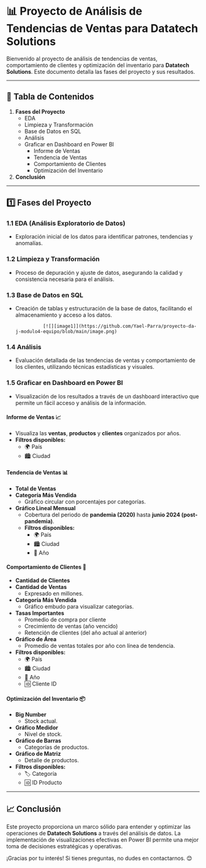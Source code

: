 # **📊 Proyecto de Análisis de Tendencias de Ventas para Datatech Solutions**

Bienvenido al proyecto de análisis de tendencias de ventas, comportamiento de clientes y optimización del inventario para **Datatech Solutions**. Este documento detalla las fases del proyecto y sus resultados.

---

## **📌 Tabla de Contenidos**

1. **Fases del Proyecto**  
   * EDA  
   * Limpieza y Transformación  
   * Base de Datos en SQL  
   * Análisis  
   * Graficar en Dashboard en Power BI  
     * Informe de Ventas  
     * Tendencia de Ventas  
     * Comportamiento de Clientes  
     * Optimización del Inventario  
2. **Conclusión**

---

## **1️⃣ Fases del Proyecto**

### **1.1 EDA (Análisis Exploratorio de Datos)**

* Exploración inicial de los datos para identificar patrones, tendencias y anomalías.

### **1.2 Limpieza y Transformación**

* Proceso de depuración y ajuste de datos, asegurando la calidad y consistencia necesaria para el análisis.

### **1.3 Base de Datos en SQL**

* Creación de tablas y estructuración de la base de datos, facilitando el almacenamiento y acceso a los datos.  
    
                [![][image1]](https://github.com/Yael-Parra/proyecto-da-j-modulo4-equipo/blob/main/image.png)

### **1.4 Análisis**

* Evaluación detallada de las tendencias de ventas y comportamiento de los clientes, utilizando técnicas estadísticas y visuales.

### **1.5 Graficar en Dashboard en Power BI**

* Visualización de los resultados a través de un dashboard interactivo que permite un fácil acceso y análisis de la información.

#### **Informe de Ventas 📈**

* Visualiza las **ventas**, **productos** y **clientes** organizados por años.  
* **Filtros disponibles:**  
  * 🌍 País  
  * 🏙️ Ciudad

#### **Tendencia de Ventas 📊**

* **Total de Ventas**  
* **Categoría Más Vendida**  
  * Gráfico circular con porcentajes por categorías.  
* **Gráfico Lineal Mensual**  
  * Cobertura del periodo de **pandemia (2020)** hasta **junio 2024 (post-pandemia)**.  
  * **Filtros disponibles:**  
    * 🌍 País  
    * 🏙️ Ciudad  
    * 📅 Año

#### **Comportamiento de Clientes 👥**

* **Cantidad de Clientes**  
* **Cantidad de Ventas**  
  * Expresado en millones.  
* **Categoría Más Vendida**  
  * Gráfico embudo para visualizar categorías.  
* **Tasas Importantes**  
  * Promedio de compra por cliente  
  * Crecimiento de ventas (año vencido)  
  * Retención de clientes (del año actual al anterior)  
* **Gráfico de Área**  
  * Promedio de ventas totales por año con línea de tendencia.  
* **Filtros disponibles:**  
  * 🌍 País  
  * 🏙️ Ciudad  
  * 📅 Año  
  * 🆔 Cliente ID

#### **Optimización del Inventario 📦**

* **Big Number**  
  * Stock actual.  
* **Gráfico Medidor**  
  * Nivel de stock.  
* **Gráfico de Barras**  
  * Categorías de productos.  
* **Gráfico de Matriz**  
  * Detalle de productos.  
* **Filtros disponibles:**  
  * 🏷️ Categoría  
  * 🆔 ID Producto

---

## **📈 Conclusión**

Este proyecto proporciona un marco sólido para entender y optimizar las operaciones de **Datatech Solutions** a través del análisis de datos. La implementación de visualizaciones efectivas en Power BI permite una mejor toma de decisiones estratégicas y operativas.

¡Gracias por tu interés\! Si tienes preguntas, no dudes en contactarnos. 😊

